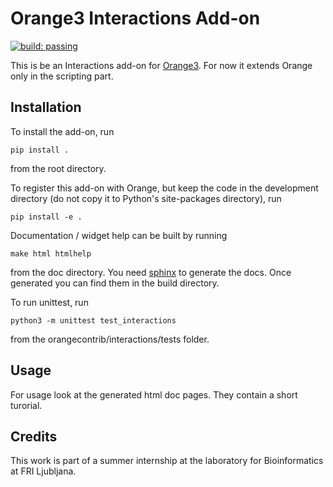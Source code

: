 Orange3 Interactions Add-on
===========================

[![build: passing](https://img.shields.io/travis/RokIvansek/attribute-interactions.svg)](https://travis-ci.org/RokIvansek/attribute-interactions)

This is be an Interactions add-on for [Orange3](http://orange.biolab.si). For now it extends Orange only in the scripting part.

Installation
------------

To install the add-on, run

    pip install .

from the root directory.

To register this add-on with Orange, but keep the code in the development directory (do not copy it to 
Python's site-packages directory), run

    pip install -e .

Documentation / widget help can be built by running

    make html htmlhelp

from the doc directory. You need [sphinx](http://www.sphinx-doc.org/en/stable/index.html) to generate the docs. Once generated you can
find them in the build directory.

To run unittest, run

    python3 -m unittest test_interactions

from the orangecontrib/interactions/tests folder.

Usage
-----

For usage look at the generated html doc pages. They contain a short turorial.

Credits
-------

This work is part of a summer internship at the laboratory for Bioinformatics at FRI Ljubljana.
